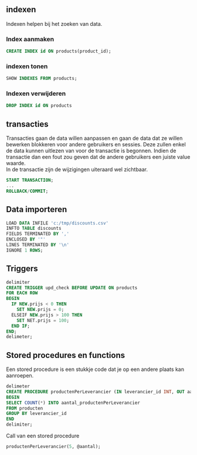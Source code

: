 ## indexen
Indexen helpen bij het zoeken van data.
### Index aanmaken
```sql 
CREATE INDEX id ON products(product_id);
```
### indexen tonen
```sql
SHOW INDEXES FROM products;
```
### Indexen verwijderen
```sql
DROP INDEX id ON products
```

## transacties 
Transacties gaan de data willen aanpassen en gaan de data dat ze willen bewerken blokkeren voor andere gebruikers en sessies. Deze zullen enkel de data kunnen uitlezen van voor de transactie is begonnen. Indien de transactie dan een fout zou geven dat de andere gebruikers een juiste value waarde.  
In de transactie zijn de wijzigingen uiteraard wel zichtbaar.
```sql 
START TRANSACTION;
...
ROLLBACK/COMMIT; 
```
## Data importeren 
```sql
LOAD DATA INFILE 'c:/tmp/discounts.csv'
INFTO TABLE discounts 
FIELDS TERMINATED BY ','
ENCLOSED BY '"'
LINES TERMINATED BY '\n'
IGNORE 1 ROWS;

```
## Triggers
```sql 
delimiter 
CREATE TRIGGER upd_check BEFORE UPDATE ON products
FOR EACH ROW 
BEGIN 
  IF NEW.prijs < 0 THEN
    SET NEW.prijs = 0;
  ELSEIF NEW.prijs > 100 THEN 
    SET NET.prijs = 100;
  END IF;
END;
delimeter;

```

## Stored procedures en functions 
Een stored procedure is een stukkje code dat je op een andere plaats kan aanroepen.
```sql
delimeter 
CREATE PROCEDURE productenPerLeverancier (IN leverancier_id INT, OUT aantal_productenPerLeverancier INT)
BEGIN
SELECT COUNT(*) INTO aantal_productenPerLeverancier 
FROM producten 
GROUP BY leverancier_id
END 
delimiter;
```

Call van een stored procedure 
```sql
productenPerLeverancier(5, @aantal);
